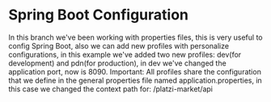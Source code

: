 # Spring Boot Configuration

In this branch we've been working with properties files, this is very useful to config Spring Boot, also we can add new profiles with personalize configurations, in this example
we've added two new profiles: dev(for development) and pdn(for production), in dev we've changed the application port, now is 8090.
Important: All profiles share the configuration that we define in the general properties file named application.properties, in this case we changed the context path for: 
/platzi-market/api
